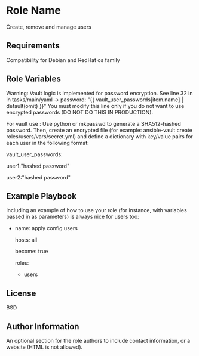 Role Name
=========

Create, remove and manage users

Requirements
------------

Compatibility for Debian and RedHat os family

Role Variables
--------------
Warning: Vault logic is implemented for password encryption. See line 32 in in tasks/main/yaml ->     password:  "{{ vault_user_passwords[item.name] | default(omit) }}"
You must modify this line only if you do not want to use encrypted passwords (DO NOT DO THIS IN PRODUCTION).

For vault use :
Use python or mkpasswd to generate a SHA512-hashed password.
Then, create an encrypted file (for example: ansible-vault create roles/users/vars/secret.yml) and define a dictionary with key/value pairs for each user in the following format:

vault_user_passwords:

  user1:"hashed password"
  
  user2:"hashed password"
 

Example Playbook
----------------

Including an example of how to use your role (for instance, with variables passed in as parameters) is always nice for users too:

- name: apply config users
  
  hosts: all
  
  become: true
  
  roles:
  
    - users

License
-------

BSD

Author Information
------------------

An optional section for the role authors to include contact information, or a website (HTML is not allowed).
